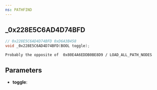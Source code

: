 ```yaml
---
ns: PATHFIND
---
```

## _0x228E5C6AD4D74BFD

```c
// 0x228E5C6AD4D74BFD 0xD6A3B458
void _0x228E5C6AD4D74BFD(BOOL toggle);
```

```
Probably the opposite of  0x80E4A6EDDB0BE8D9 / LOAD_ALL_PATH_NODES  
```

## Parameters
* **toggle**: 

